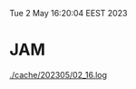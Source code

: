 Tue  2 May 16:20:04 EEST 2023
# JAM
<a href='./cache/202305/02_16.log'>./cache/202305/02_16.log</a>
